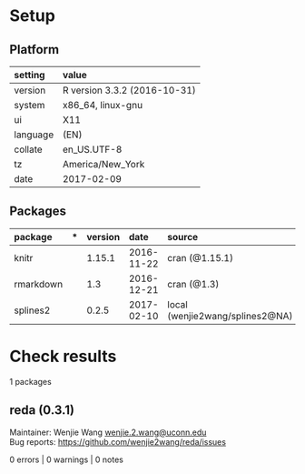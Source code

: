 # Setup

## Platform

|setting  |value                        |
|:--------|:----------------------------|
|version  |R version 3.3.2 (2016-10-31) |
|system   |x86_64, linux-gnu            |
|ui       |X11                          |
|language |(EN)                         |
|collate  |en_US.UTF-8                  |
|tz       |America/New_York             |
|date     |2017-02-09                   |

## Packages

|package   |*  |version |date       |source                          |
|:---------|:--|:-------|:----------|:-------------------------------|
|knitr     |   |1.15.1  |2016-11-22 |cran (@1.15.1)                  |
|rmarkdown |   |1.3     |2016-12-21 |cran (@1.3)                     |
|splines2  |   |0.2.5   |2017-02-10 |local (wenjie2wang/splines2@NA) |

# Check results
1 packages

## reda (0.3.1)
Maintainer: Wenjie Wang <wenjie.2.wang@uconn.edu>  
Bug reports: https://github.com/wenjie2wang/reda/issues

0 errors | 0 warnings | 0 notes

